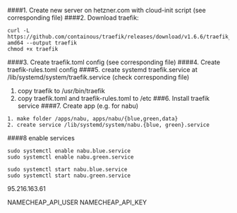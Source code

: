 ####1. Create new server on hetzner.com with cloud-init script (see corresponding file)
####2. Download traefik:
```
curl -L https://github.com/containous/traefik/releases/download/v1.6.6/traefik_linux-amd64 --output traefik
chmod +x traefik
```
####3. Create traefik.toml config (see corresponding file)
####4. Create traefik-rules.toml config
####5. create systemd traefik.service at /lib/systemd/system/traefik.service (check corresponding file)
1. copy traefik to /usr/bin/traefik
2. copy traefik.toml and traefik-rules.toml to /etc
###6. Install traefik service
####7. Create app 
(e.g. for nabu)
```
1. make folder /apps/nabu, apps/nabu/{blue,green,data}
2. create service /lib/systemd/system/nabu.{blue, green}.service
```
####8 enable services
```
sudo systemctl enable nabu.blue.service
sudo systemctl enable nabu.green.service

sudo systemctl start nabu.blue.service
sudo systemctl start nabu.green.service
```

95.216.163.61

NAMECHEAP_API_USER
NAMECHEAP_API_KEY